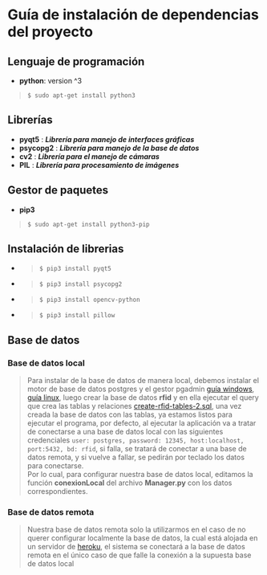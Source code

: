 # **Guía de instalación de dependencias del proyecto**

## **Lenguaje de programación**
* **python**: version ^3
> `$ sudo apt-get install python3`

## **Librerías**
* **pyqt5** : **_Librería para manejo de interfaces gráficas_**
* **psycopg2** : **_Librería para manejo de la base de datos_**
* **cv2** : **_Librería para el manejo de cámaras_**
* **PIL** : **_Librería para procesamiento de imágenes_**

## **Gestor de paquetes**
* **pip3**
> `$ sudo apt-get install python3-pip`

## **Instalación de librerias**
* > `$ pip3 install pyqt5`
* > `$ pip3 install psycopg2`
* > `$ pip3 install opencv-python`
* > `$ pip3 install pillow` 

## **Base de datos**

### **Base de datos local**
> Para instalar de la base de datos de manera local, debemos instalar el motor de base de datos postgres y el gestor pgadmin [guía windows](http://www.ajpdsoft.com/modules.php?name=News&file=print&sid=489), [guía linux](https://ideafalaz.blogspot.com/2016/04/instalar-postgresql-y-pgadmin-en-linux.html),
luego crear la base de datos **rfid** y en ella ejecutar el query que crea las tablas y relaciones [create-rfid-tables-2.sql](https://drive.google.com/open?id=1F9DX2p54mAXQUaiWis6_OJO3OCd0F0JA), una vez creada la base de datos con las tablas, ya estamos listos para ejecutar el programa, por defecto, al ejecutar la aplicación va a tratar de conectarse a una base de datos local con las siguientes credenciales `user: postgres, password: 12345, host:localhost, port:5432, bd: rfid`, si falla, se tratará de conectar a una base de datos remota, y si vuelve a fallar, se pedirán por teclado los datos para conectarse.  
Por lo cual, para configurar nuestra base de datos local, editamos la función **conexionLocal** del archivo **Manager.py** con los datos correspondientes.

### **Base de datos remota**
> Nuestra base de datos remota solo la utilizarmos en el caso de no querer configurar localmente la base de datos, la cual está alojada en un servidor de [heroku](https://www.heroku.com), el sistema se conectará a la base de datos remota en el único caso de que falle la conexión a la supuesta base de datos local
